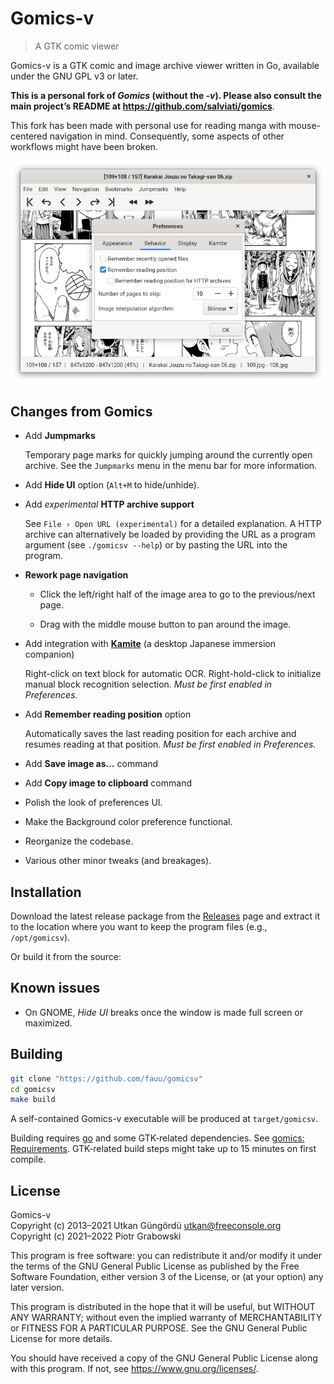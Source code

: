 <!-- vim: set textwidth=80 colorcolumn=80: -->
<!-- markdownlint-configure-file
{
  "no-inline-html": false
}
-->
# Gomics-v

> A GTK comic viewer

Gomics-v is a GTK comic and image archive viewer written in Go, available under
the GNU GPL v3 or later.

**This is a personal fork of *Gomics* (without the *-v*). Please also consult the
main project’s README at <https://github.com/salviati/gomics>**.

This fork has been made with personal use for reading manga with
mouse-centered navigation in mind. Consequently, some aspects of other workflows
might have been broken.

<p align="center">
  <img src="screenshot.png" title="A screenshot of Gomics-v">
</p>

## Changes from Gomics

* Add **Jumpmarks**

  Temporary page marks for quickly jumping around the currently open archive.
  See the `Jumpmarks` menu in the menu bar for more information.

* Add **Hide UI** option (`Alt+M` to hide/unhide).

* Add *experimental* **HTTP archive support**

  See `File › Open URL (experimental)` for a detailed explanation.
  A HTTP archive can alternatively be loaded by providing the URL as a program
  argument (see `./gomicsv --help`) or by pasting the URL into the program.

* **Rework page navigation**

  * Click the left/right half of the image area to go to the previous/next page.

  * Drag with the middle mouse button to pan around the image.

* Add integration with **[Kamite]** (a desktop Japanese immersion companion)

  Right-click on text block for automatic OCR. Right-hold-click to initialize
  manual block recognition selection. *Must be first enabled in Preferences.*

* Add **Remember reading position** option

  Automatically saves the last reading position for each archive and resumes
  reading at that position. *Must be first enabled in Preferences.*

* Add **Save image as…** command

* Add **Copy image to clipboard** command

* Polish the look of preferences UI.

* Make the Background color preference functional.

* Reorganize the codebase.

* Various other minor tweaks (and breakages).

[Kamite]: https://github.com/fauu/Kamite

## Installation

Download the latest release package from the [Releases] page and extract it to
the location where you want to keep the program files (e.g., `/opt/gomicsv`).

Or build it from the source:

[Releases]: https://github.com/fauu/gomicsv/releases

## Known issues

* On GNOME, *Hide UI* breaks once the window is made full screen or maximized.

## Building

```sh
git clone "https://github.com/fauu/gomicsv"
cd gomicsv
make build
```

A self-contained Gomics-v executable will be produced at `target/gomicsv`.

Building requires [go] and some GTK-related dependencies. See
[gomics: Requirements][gomics-requirements]. GTK-related build steps might take
up to 15 minutes on first compile.

[go]: https://go.dev/
[gomics-requirements]: https://github.com/salviati/gomics#requirements

## License

Gomics-v\
Copyright (c) 2013–2021 Utkan Güngördü <utkan@freeconsole.org>\
Copyright (c) 2021–2022 Piotr Grabowski

This program is free software: you can redistribute it and/or modify it under
the terms of the GNU General Public License as published by the Free Software
Foundation, either version 3 of the License, or (at your option) any later
version.

This program is distributed in the hope that it will be useful, but WITHOUT ANY
WARRANTY; without even the implied warranty of MERCHANTABILITY or FITNESS FOR A
PARTICULAR PURPOSE. See the GNU General Public License for more details.

You should have received a copy of the GNU General Public License along with
this program. If not, see <https://www.gnu.org/licenses/>.
